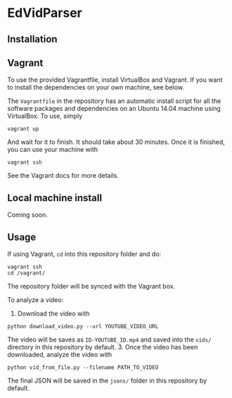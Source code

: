 EdVidParser
======

Installation
-----

Vagrant
---
To use the provided Vagrantfile, install VirtualBox and Vagrant. If you want to install the dependencies on your own machine, see below.

The `Vagrantfile` in the repository has an automatic install script for all the software packages and dependencies on an Ubuntu 14.04 machine using VirtualBox. To use, simply
```
vagrant up
```
And wait for it to finish. It should take about 30 minutes. Once it is finished, you can use your machine with 
```
vagrant ssh
```

See the Vagrant docs for more details.

Local machine install
---
Coming soon.


Usage
-----

If using Vagrant, `cd` into this repository folder and do: 
```
vagrant ssh
cd /vagrant/
```
The repository folder will be synced with the Vagrant box.

To analyze a video:

1. Download the video with
```
python download_video.py --url YOUTUBE_VIDEO_URL
```
The video will be saves as `ID-YOUTUBE_ID.mp4` and saved into the `vids/` directory in this repository by default.
3. Once the video has been downloaded, analyze the video with
```
python vid_from_file.py --filename PATH_TO_VIDEO
```
The final JSON will be saved in the `jsons/` folder in this repository by default.